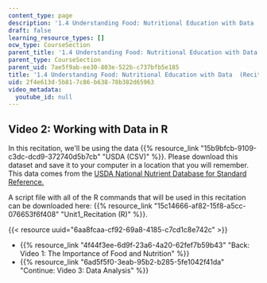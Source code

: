 ```yaml
---
content_type: page
description: '1.4 Understanding Food: Nutritional Education with Data  (Recitation)'
draft: false
learning_resource_types: []
ocw_type: CourseSection
parent_title: '1.4 Understanding Food: Nutritional Education with Data  (Recitation)'
parent_type: CourseSection
parent_uid: 7ae5f9ab-ee30-803e-522b-c737bfb5e185
title: '1.4 Understanding Food: Nutritional Education with Data  (Recitation)'
uid: 2f4e613d-5b81-7c86-b638-78b382d65963
video_metadata:
  youtube_id: null
---
```

## Video 2: Working with Data in R

In this recitation, we'll be using the data {{% resource_link "15b9bfcb-9109-c3dc-dcd9-372740d5b7cb" "USDA (CSV)" %}}. Please download this dataset and save it to your computer in a location that you will remember. This data comes from the [USDA National Nutrient Database for Standard Reference.](https://agdatacommons.nal.usda.gov/)

A script file with all of the R commands that will be used in this recitation can be downloaded here: {{% resource_link "15c14666-af82-15f8-a5cc-076653f6f408" "Unit1\_Recitation (R)" %}}.

{{< resource uuid="6aa8fcaa-cf92-69a8-4185-c7cd1c8e742c" >}}

- {{% resource_link "4f44f3ee-6d9f-23a6-4a20-62fef7b59b43" "Back: Video 1: The Importance of Food and Nutrition" %}}
- {{% resource_link "6ad5f5f0-3eab-95b2-b285-5fe1042f41da" "Continue: Video 3: Data Analysis" %}}